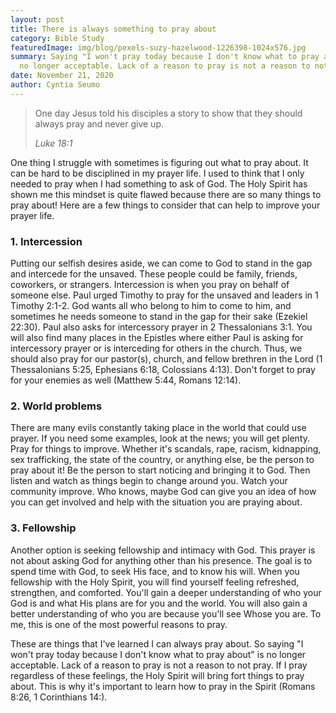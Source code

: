 ```yaml
---
layout: post
title: There is always something to pray about
category: Bible Study
featuredImage: img/blog/pexels-suzy-hazelwood-1226398-1024x576.jpg
summary: Saying "I won't pray today because I don't know what to pray about" is
  no longer acceptable. Lack of a reason to pray is not a reason to not pray...
date: November 21, 2020
author: Cyntia Seumo
---
```

<blockquote><p>One day Jesus told his disciples a story to show that they should always pray and never give up.</p>
<cite>Luke 18:1</cite></blockquote>

<p>
One thing I struggle with sometimes is figuring out what to pray about. It can be hard to be disciplined in my prayer life. I used to think that I only needed to pray when I had something to ask of God. The Holy Spirit has shown me this mindset is quite flawed because there are so many things to pray about! Here are a few things to consider that can help to improve your prayer life.
</p>

<h3>1. Intercession</h3>
<p>
Putting our selfish desires aside, we can come to God to stand in the gap and intercede for the unsaved. These people could be family, friends, coworkers, or strangers. Intercession is when you pray on behalf of someone else.
Paul urged Timothy to pray for the unsaved and leaders in <a>1 Timothy 2:1-2</a>. God wants all who belong to him to come to him, and sometimes he needs someone to stand in the gap for their sake (<a>Ezekiel 22:30</a>). Paul also asks for intercessory prayer in <a>2 Thessalonians 3:1</a>. You will also find many places in the Epistles where either Paul is asking for intercessory prayer or is interceding for others in the church. Thus, we should also pray for our pastor(s), church, and fellow brethren in the Lord (<a>1 Thessalonians 5:25</a>, <a>Ephesians 6:18</a>, <a>Colossians 4:13</a>). Don't forget to pray for your enemies as well (<a>Matthew 5:44</a>, <a>Romans 12:14</a>).
</p>

<h3>2. World problems</h3>
<p>
There are many evils constantly taking place in the world that could use prayer. If you need some examples, look at the news; you will get plenty. Pray for things to improve.
Whether it's scandals, rape, racism, kidnapping, sex trafficking, the state of the country, or anything else, be the person to pray about it! Be the person to start noticing and bringing it to God. Then listen and watch as things begin to change around you. Watch your community improve. Who knows, maybe God can give you an idea of how you can get involved and help with the situation you are praying about.
</p>

<h3>3. Fellowship</h3>
<p>
Another option is seeking fellowship and intimacy with God. This prayer is not about asking God for anything other than his presence. The goal is to spend time with God, to seek His face, and to know his will.
When you fellowship with the Holy Spirit, you will find yourself feeling refreshed, strengthen, and comforted. You'll gain a deeper understanding of who your God is and what His plans are for you and the world. You will also gain a better understanding of who you are because you'll see Whose you are. To me, this is one of the most powerful reasons to pray.
</p>

<p>
These are things that I've learned I can always pray about. So saying "I won't pray today because I don't know what to pray about" is no longer acceptable. Lack of a reason to pray is not a reason to not pray.
If I pray regardless of these feelings, the Holy Spirit will bring fort things to pray about. This is why it's important to learn how to pray in the Spirit (<a>Romans 8:26</a>, <a>1 Corinthians 14:</a>).
</p>